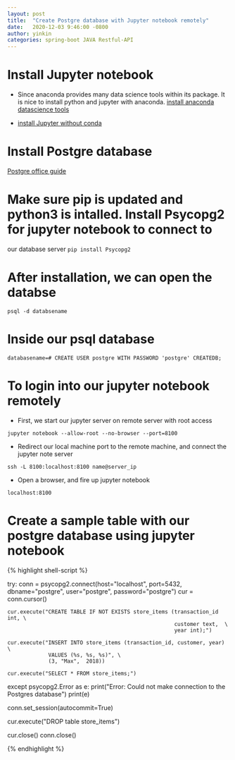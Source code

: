 ```yaml
---
layout: post
title:  "Create Postgre database with Jupyter notebook remotely"
date:   2020-12-03 9:46:00 -0800
author: yinkin
categories: spring-boot JAVA Restful-API
---
```


# Install Jupyter notebook 

* Since anaconda provides many data science tools within its package. It is nice to install 
python and jupyter with anaconda. 
[install anaconda datascience tools](https://docs.anaconda.com/anaconda/install/linux/)

* [install Jupyter without conda](https://jupyter.org/install)


# Install Postgre database
[Postgre office guide](https://www.postgresql.org/download/linux/ubuntu/)

# Make sure pip is updated and python3 is intalled. Install Psycopg2 for jupyter notebook to connect to 
our database server
``pip install Psycopg2 ``

# After installation, we can open the databse 
``psql -d databsename``

# Inside our psql database 
`` databasename=# CREATE USER postgre WITH PASSWORD 'postgre' CREATEDB; ``

# To login into our jupyter notebook remotely

* First, we start our jupyter server on remote server with root access 

``jupyter notebook --allow-root --no-browser --port=8100``

* Redirect our local machine port to the remote machine, and connect the jupyter note server

``ssh -L 8100:localhost:8100 name@server_ip``

* Open a browser, and fire up jupyter notebook

``localhost:8100``

# Create a sample table with our postgre database using jupyter notebook

{% highlight shell-script %}

try: 
    conn = psycopg2.connect(host="localhost", port=5432, dbname="postgre", user="postgre", password="postgre")
    cur = conn.cursor()

    cur.execute("CREATE TABLE IF NOT EXISTS store_items (transaction_id int, \
                                                         customer text,  \
                                                         year int);")

    cur.execute("INSERT INTO store_items (transaction_id, customer, year) \
                 VALUES (%s, %s, %s)", \
                 (3, "Max",  2018))

    cur.execute("SELECT * FROM store_items;")
except psycopg2.Error as e: 
    print("Error: Could not make connection to the Postgres database")
    print(e)

conn.set_session(autocommit=True)

cur.execute("DROP table store_items")

cur.close()
conn.close()

{% endhighlight %}


